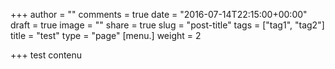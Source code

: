 +++
author = ""
comments = true
date = "2016-07-14T22:15:00+00:00"
draft = true
image = ""
share = true
slug = "post-title"
tags = ["tag1", "tag2"]
title = "test"
type = "page"
[menu.]
weight = 2

+++
test contenu